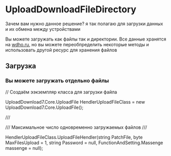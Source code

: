# UploadDownloadFileDirectory
Зачем вам нужно данное решение?
я так полагаю для загрузки данных и их обмена между устройствами 
  
Вы можете загружать как файлы так и директории. Все данные хранятся на [wdho.ru](https://wdho.ru), но вы можете переобпределить некоторые методы и использовать другой ресурс для хранения файлов
  
## Загрузка
### Вы можете загружать отдельно файлы

// Создаём ээкземпляр класса для загрузки файла

UploadDownload7.Core.UploadFile HendlerUploadFileClass = new UploadDownload7.Core.UploadFile();

/// <summary>
/// Максимальное число одновременно загружаемых файлов
/// </summary>

HendlerUploadFileClass.UploadFileHendler(string PatchFile, byte MaxFilesUpload = 1, string Password = null, FunctionAndSetting.Massenge massenge = null);

